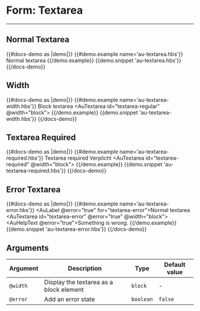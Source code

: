 # Form: Textarea

---

## Normal Textarea

{{#docs-demo as |demo|}}
  {{#demo.example name='au-textarea.hbs'}}
    <AuLabel for="textarea-regular">Normal textarea</AuLabel>
    <AuTextarea id="textarea-regular"></AuTextarea>
  {{/demo.example}}
  {{demo.snippet 'au-textarea.hbs'}}
{{/docs-demo}}

## Width

{{#docs-demo as |demo|}}
  {{#demo.example name='au-textarea-width.hbs'}}
    <AuLabel for="textarea-regular">Block textarea</AuLabel>
    <AuTextarea id="textarea-regular" @width="block"></AuTextarea>
  {{/demo.example}}
  {{demo.snippet 'au-textarea-width.hbs'}}
{{/docs-demo}}


## Textarea Required

{{#docs-demo as |demo|}}
  {{#demo.example name='au-textarea-required.hbs'}}
    <AuLabel for="textarea-required">Textarea required <AuPill>Verplicht</AuPill></AuLabel>
    <AuTextarea id="textarea-required" @width="block"></AuTextarea>
  {{/demo.example}}
  {{demo.snippet 'au-textarea-required.hbs'}}
{{/docs-demo}}


## Error Textarea

{{#docs-demo as |demo|}}
  {{#demo.example name='au-textarea-error.hbs'}}
    <AuLabel @error="true" for="textarea-error">Normal textarea</AuLabel>
    <AuTextarea id="textarea-error" @error="true" @width="block"></AuTextarea>
    <AuHelpText @error="true">Something is wrong.</AuHelpText>
  {{/demo.example}}
  {{demo.snippet 'au-textarea-error.hbs'}}
{{/docs-demo}}

## Arguments

| Argument      | Description | Type | Default value |
| ------------- | ----------- | ---- | ------------- |
| `@width` | Display the textarea as a block element  | `block` | - |
| `@error` | Add an error state  | `boolean` | `false` |
